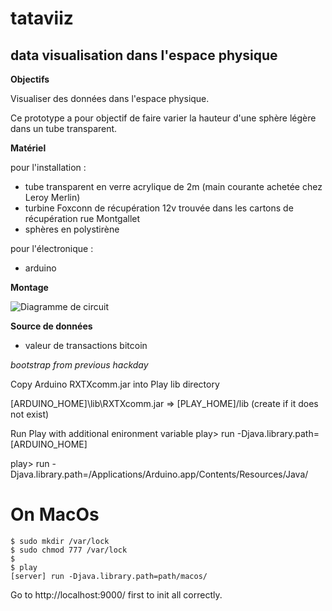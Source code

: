 tataviiz
========
data visualisation dans l'espace physique
---------------------------------------

**Objectifs**

Visualiser des données dans l'espace physique.

Ce prototype a pour objectif de faire varier la hauteur d'une sphère légère dans un tube transparent.

**Matériel**

pour l'installation : 
* tube transparent en verre acrylique de 2m (main courante achetée chez Leroy Merlin)
* turbine Foxconn de récupération 12v trouvée dans les cartons de récupération rue Montgallet
* sphères en polystirène 

pour l'électronique : 
* arduino

**Montage**

![Diagramme de circuit](http://en.wikipedia.org/wiki/File:Circuit_diagram_%E2%80%93_pictorial_and_schematic.png)

**Source de données**

* valeur de transactions bitcoin

*bootstrap from previous hackday*

Copy Arduino RXTXcomm.jar into Play lib directory

[ARDUINO_HOME]\lib\RXTXcomm.jar => [PLAY_HOME]/lib (create if it does not exist)

Run Play with additional enironment variable
play> run -Djava.library.path=[ARDUINO_HOME]

play> run -Djava.library.path=/Applications/Arduino.app/Contents/Resources/Java/

On MacOs
========

    $ sudo mkdir /var/lock
    $ sudo chmod 777 /var/lock
    $
    $ play
    [server] run -Djava.library.path=path/macos/

Go to http://localhost:9000/ first to init all correctly.
